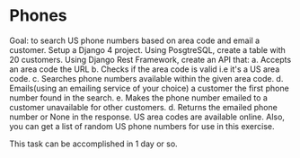 # Phones 


Goal: to search US phone numbers based on area code and email a customer.
Setup  a Django 4 project.
Using PosgtreSQL, create a table with 20 customers.
Using Django Rest Framework, create an API that:
a. Accepts an area code the URL
b. Checks if the area code is valid i.e it's a US area code.
c. Searches phone numbers available within the given area code.
d. Emails(using an emailing service of your choice) a customer the first phone number found in the search.
e. Makes the phone number emailed to a customer unavailable for other customers.
d. Returns the emailed phone number or None in the response.
US area codes are available online. Also, you can get a list of random US phone numbers for use in this exercise.

This task can be accomplished in 1 day or so.
